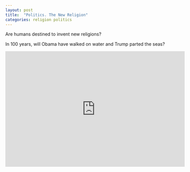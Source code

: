 ```yaml
---
layout: post
title:  "Politics. The New Religion"
categories: religion politics
---
```


Are humans destined to invent new religions?

In 100 years, will Obama have walked on water and Trump parted the seas?

<iframe width="560" height="360" src="http://www.youtube.com/embed/NzDhm808oU4?start=80&end=87" frameborder="0" allowfullscreen></iframe>